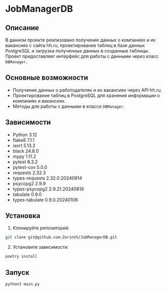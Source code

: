 # JobManagerDB

## Описание

В данном проекте реализовано получение данных о компаниях и их вакансиях с сайта hh.ru, 
проектирование таблиц в базе данных PostgreSQL и загрузка полученных данных в созданные таблицы. 
Проект предоставляет интерфейс для работы с данными через класс `DBManager`.

## Основные возможности

- Получение данных о работодателях и их вакансиях через API hh.ru.
- Проектирование таблиц в PostgreSQL для хранения информации о компаниях и вакансиях.
- Методы для работы с данными в классе `DBManager`.

## Зависимости

- Python 3.12
- flake8 7.1.1
- isort 5.13.2
- black 24.8.0
- mypy 1.11.2
- pytest 8.3.2
- pytest-cov 5.0.0
- requests 2.32.3
- types-requests 2.32.0.20240914
- psycopg2 2.9.9
- types-psycopg2 2.9.21.20240819
- tabulate 0.9.0
- types-tabulate 0.9.0.20240106

## Установка

1. Клонируйте репозиторий:
```bash
git clone git@github.com:ZorinVS/JobManagerDB.git
```
2. Установите зависимости:
```bash
poetry install
```

## Запуск
```
python3 main.py
```